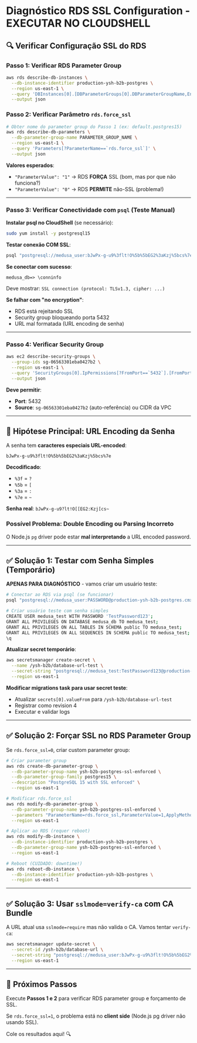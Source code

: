 # Diagnóstico RDS SSL Configuration - EXECUTAR NO CLOUDSHELL

## 🔍 Verificar Configuração SSL do RDS

### Passo 1: Verificar RDS Parameter Group

```bash
aws rds describe-db-instances \
  --db-instance-identifier production-ysh-b2b-postgres \
  --region us-east-1 \
  --query 'DBInstances[0].[DBParameterGroups[0].DBParameterGroupName,Engine,EngineVersion]' \
  --output json
```

### Passo 2: Verificar Parâmetro `rds.force_ssl`

```bash
# Obter nome do parameter group do Passo 1 (ex: default.postgres15)
aws rds describe-db-parameters \
  --db-parameter-group-name PARAMETER_GROUP_NAME \
  --region us-east-1 \
  --query 'Parameters[?ParameterName==`rds.force_ssl`]' \
  --output json
```

**Valores esperados**:

- `"ParameterValue": "1"` → RDS **FORÇA** SSL (bom, mas por que não funciona?)
- `"ParameterValue": "0"` → RDS **PERMITE** não-SSL (problema!)

---

### Passo 3: Verificar Conectividade com `psql` (Teste Manual)

**Instalar psql no CloudShell** (se necessário):

```bash
sudo yum install -y postgresql15
```

**Testar conexão COM SSL**:

```bash
psql "postgresql://medusa_user:bJwPx-g-u9%3flt!O%5b%5bEG2%3aKzj%5bcs%7e@production-ysh-b2b-postgres.cmxiy0wqok6l.us-east-1.rds.amazonaws.com:5432/medusa_db?sslmode=require"
```

**Se conectar com sucesso**:

```
medusa_db=> \conninfo
```

Deve mostrar: `SSL connection (protocol: TLSv1.3, cipher: ...)`

**Se falhar com "no encryption"**:

- RDS está rejeitando SSL
- Security group bloqueando porta 5432
- URL mal formatada (URL encoding de senha)

---

### Passo 4: Verificar Security Group

```bash
aws ec2 describe-security-groups \
  --group-ids sg-06563301eba0427b2 \
  --region us-east-1 \
  --query 'SecurityGroups[0].IpPermissions[?FromPort==`5432`].[FromPort,ToPort,IpRanges,UserIdGroupPairs]' \
  --output json
```

**Deve permitir**:

- **Port**: 5432
- **Source**: `sg-06563301eba0427b2` (auto-referência) ou CIDR da VPC

---

## 🔬 Hipótese Principal: URL Encoding da Senha

A senha tem **caracteres especiais URL-encoded**:

```
bJwPx-g-u9%3flt!O%5b%5bEG2%3aKzj%5bcs%7e
```

**Decodificado**:

- `%3f` = `?`
- `%5b` = `[`
- `%3a` = `:`
- `%7e` = `~`

**Senha real**: `bJwPx-g-u9?lt!O[[EG2:Kzj[cs~`

### Possível Problema: Double Encoding ou Parsing Incorreto

O Node.js `pg` driver pode estar **mal interpretando** a URL encoded password.

---

## ✅ Solução 1: Testar com Senha Simples (Temporário)

**APENAS PARA DIAGNÓSTICO** - vamos criar um usuário teste:

```bash
# Conectar ao RDS via psql (se funcionar)
psql "postgresql://medusa_user:PASSWORD@production-ysh-b2b-postgres.cmxiy0wqok6l.us-east-1.rds.amazonaws.com:5432/medusa_db?sslmode=require"

# Criar usuário teste com senha simples
CREATE USER medusa_test WITH PASSWORD 'TestPassword123';
GRANT ALL PRIVILEGES ON DATABASE medusa_db TO medusa_test;
GRANT ALL PRIVILEGES ON ALL TABLES IN SCHEMA public TO medusa_test;
GRANT ALL PRIVILEGES ON ALL SEQUENCES IN SCHEMA public TO medusa_test;
\q
```

**Atualizar secret temporário**:

```bash
aws secretsmanager create-secret \
  --name /ysh-b2b/database-url-test \
  --secret-string "postgresql://medusa_test:TestPassword123@production-ysh-b2b-postgres.cmxiy0wqok6l.us-east-1.rds.amazonaws.com:5432/medusa_db?sslmode=require" \
  --region us-east-1
```

**Modificar migrations task para usar secret teste**:

- Atualizar `secrets[0].valueFrom` para `/ysh-b2b/database-url-test`
- Registrar como revision 4
- Executar e validar logs

---

## ✅ Solução 2: Forçar SSL no RDS Parameter Group

Se `rds.force_ssl=0`, criar custom parameter group:

```bash
# Criar parameter group
aws rds create-db-parameter-group \
  --db-parameter-group-name ysh-b2b-postgres-ssl-enforced \
  --db-parameter-group-family postgres15 \
  --description "PostgreSQL 15 with SSL enforced" \
  --region us-east-1

# Modificar rds.force_ssl
aws rds modify-db-parameter-group \
  --db-parameter-group-name ysh-b2b-postgres-ssl-enforced \
  --parameters "ParameterName=rds.force_ssl,ParameterValue=1,ApplyMethod=immediate" \
  --region us-east-1

# Aplicar ao RDS (requer reboot)
aws rds modify-db-instance \
  --db-instance-identifier production-ysh-b2b-postgres \
  --db-parameter-group-name ysh-b2b-postgres-ssl-enforced \
  --region us-east-1

# Reboot (CUIDADO: downtime!)
aws rds reboot-db-instance \
  --db-instance-identifier production-ysh-b2b-postgres \
  --region us-east-1
```

---

## ✅ Solução 3: Usar `sslmode=verify-ca` com CA Bundle

A URL atual usa `sslmode=require` mas não valida o CA. Vamos tentar `verify-ca`:

```bash
aws secretsmanager update-secret \
  --secret-id /ysh-b2b/database-url \
  --secret-string "postgresql://medusa_user:bJwPx-g-u9%3flt!O%5b%5bEG2%3aKzj%5bcs%7e@production-ysh-b2b-postgres.cmxiy0wqok6l.us-east-1.rds.amazonaws.com:5432/medusa_db?sslmode=verify-ca&sslrootcert=/tmp/rds-ca-bundle.pem" \
  --region us-east-1
```

---

## 🎯 Próximos Passos

Execute **Passos 1 e 2** para verificar RDS parameter group e forçamento de SSL.

Se `rds.force_ssl=1`, o problema está no **client side** (Node.js pg driver não usando SSL).

Cole os resultados aqui! 🔍
